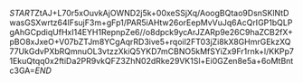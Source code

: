 $START$ZtAJ+L70r5xOuvkAjOWND2j5k+00xeSSjXq/AoogBQtao9DsnSKlNtDwasGSXwrtz64lFsujF3m+gFp1/PAR5iAHtw26orEepMvVuJq6AcQrIGP1bQLPgAhGCpdiqUfHxI14EYH1RepnpZe6//o8dpck9ycArJZARp9e26C9haZCB2fX+pBO8xJxeO+V07bZTJm8YCgAqrRD3ive5+rqoil2FT03jZi8kX8GHmrGEkzXQ77UkGdvPXbRQmnuOL3vtzzXkiQ5YKD7mCBNO5kMfSYiZx9Fr1rnk+l/KKPp71EkuQtqq0x2ftiDa2PR9vkQFZ3ZhN02dRke29VK1Sl+Ei0GZen8e5a+6oMtBntc3GA=$END$